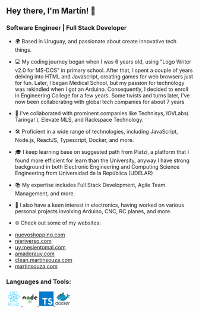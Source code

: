 ## Hey there, I'm Martín! 👋
### Software Engineer | Full Stack Developer

- 🌍 Based in Uruguay, and passionate about create innovative tech things.

- 💻 My coding journey began when I was 6 years old, using "Logo Writer v2.0 for MS-DOS" in primary school. After that, I spent a couple of years delving into HTML and Javascript, creating games for web browsers just for fun. Later, I began Medical School, but my passion for technology was rekindled when I got an Arduino. Consequently, I decided to enroll in Engineering College for a few years.
Some twists and turns later, I've now been collaborating with global tech companies for about 7 years 

- 🏢 I've collaborated with prominent companies like Technisys, IOVLabs( Taringa! ), Elevate MLS, and Rackspace Technology.

- 🛠️ Proficient in a wide range of technologies, including JavaScript, Node.js, ReactJS, Typescript, Docker, and more.

- 🎓 I keep learning base on suggested path from Platzi, a platform that I found more efficient for learn than the University, anyway I have strong background in both Electronic Engineering and Computing Science Engineering from Universidad de la República (UDELAR)
  
- 📚 My expertise includes Full Stack Development, Agile Team Management, and more.

- 🎨 I also have a keen interest in electronics, having worked on various personal projects involving Arduino, CNC, RC planes, and more.

- 🌐 Check out some of my websites:
<ul><li><a href="https://nuevoshopping.com" target="_new">nuevoshopping.com</a></li><li><a href="https://nieriverso.com" target="_new">nieriverso.com</a></li><li><a href="https://uy.mesientomal.com" target="_new">uy.mesientomal.com</a></li><li><a href="https://amadorauy.com" target="_new">amadorauy.com</a></li><li><a href="https://clean.martinsouza.com" target="_new">clean.martinsouza.com</a></li><li><a href="https://martinsouza.com" target="_new">martinsouza.com</a></li></ul>

<h3 align="left">Languages and Tools:</h3>
<p align="left">
    <a href="https://reactjs.org/" target="_blank" rel="noreferrer">
        <img src="https://raw.githubusercontent.com/devicons/devicon/master/icons/react/react-original-wordmark.svg"
            alt="react" width="40" height="40" />
    </a>
    <a href="https://nodejs.org" target="_blank" rel="noreferrer">
        <img src="https://raw.githubusercontent.com/devicons/devicon/master/icons/nodejs/nodejs-original-wordmark.svg"
            alt="nodejs" width="40" height="40" />
    </a>
    <a href="https://www.typescriptlang.org/" target="_blank" rel="noreferrer"> <img
            src="https://raw.githubusercontent.com/devicons/devicon/master/icons/typescript/typescript-original.svg"
            alt="typescript" width="40" height="40" />
    </a> <a href="https://www.docker.com/" target="_blank" rel="noreferrer">
        <img src="https://raw.githubusercontent.com/devicons/devicon/master/icons/docker/docker-original-wordmark.svg"
            alt="docker" width="40" height="40" />
    </a>

</p>
